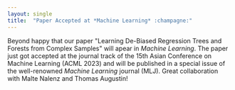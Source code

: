 ```yaml
---
layout: single
title:  "Paper Accepted at *Machine Learning* :champagne:"
---
```




Beyond happy that our paper "Learning De-Biased Regression Trees and Forests from Complex Samples" will apear in *Machine Learning*. The paper just got accepted at the journal track of the 15th Asian Conference on Machine Learning (ACML 2023) and will be published in a special issue of the well-renowned *Machine Learning* journal (MLJ). Great collaboration with Malte Nalenz and Thomas Augustin!